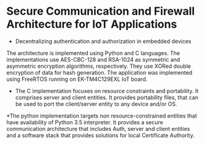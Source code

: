 
# Secure Communication and Firewall Architecture for IoT Applications


* Decentralizing authentication and authorization in embedded devices

The architecture is implemented using Python and C languages. The implementations use AES-CBC-128 and RSA-1024 as symmetric and asymmetric encryption algorithms, respectively. They use XORed double encryption of data for hash generation. The application was implemented using FreeRTOS running on EK-TM4C129EXL IoT board. 

* The C implementation focuses on resource constraints and portability.
It comprises server and client entities. It provides portability files, that can be used to port the client/server entity to any device and/or OS.

*The python implementation targets non resource-constrained entities that have availability of Python 3.5 interpreter. It provides a secure communication architecture that includes Auth, server and client entities and a software stack that provides solutions for local Certificate Authority.

